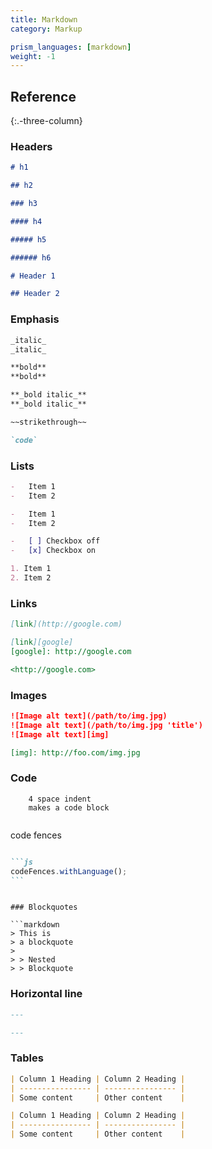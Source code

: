 ```yaml
---
title: Markdown
category: Markup

prism_languages: [markdown]
weight: -1
---
```


## Reference

{:.-three-column}

### Headers

```markdown
# h1

## h2

### h3

#### h4

##### h5

###### h6
```

```markdown
# Header 1
```

```markdown
## Header 2
```

### Emphasis

```markdown
_italic_
_italic_
```

```markdown
**bold**
**bold**
```

```markdown
**_bold italic_**
**_bold italic_**
```

```markdown
~~strikethrough~~
```

```markdown
`code`
```

### Lists

```markdown
-   Item 1
-   Item 2
```

```markdown
-   Item 1
-   Item 2
```

```markdown
-   [ ] Checkbox off
-   [x] Checkbox on
```

```markdown
1. Item 1
2. Item 2
```

### Links

```markdown
[link](http://google.com)
```

```markdown
[link][google]
[google]: http://google.com
```

```markdown
<http://google.com>
```

### Images

```markdown
![Image alt text](/path/to/img.jpg)
![Image alt text](/path/to/img.jpg 'title')
![Image alt text][img]
```

```markdown
[img]: http://foo.com/img.jpg
```

### Code

```
    4 space indent
    makes a code block
```

```markdown

```

code fences

```

```

````markdown
```js
codeFences.withLanguage();
```
````

````

### Blockquotes

```markdown
> This is
> a blockquote
>
> > Nested
> > Blockquote
````

### Horizontal line

```markdown
---
```

```markdown
---
```

### Tables

```markdown
| Column 1 Heading | Column 2 Heading |
| ---------------- | ---------------- |
| Some content     | Other content    |
```

```markdown
| Column 1 Heading | Column 2 Heading |
| ---------------- | ---------------- |
| Some content     | Other content    |
```
